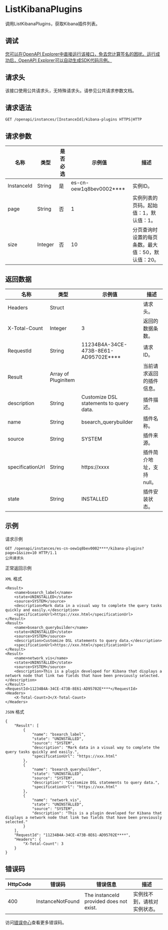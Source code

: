 # ListKibanaPlugins

调用ListKibanaPlugins，获取Kibana插件列表。

## 调试

[您可以在OpenAPI Explorer中直接运行该接口，免去您计算签名的困扰。运行成功后，OpenAPI Explorer可以自动生成SDK代码示例。](https://api.aliyun.com/#product=elasticsearch&api=ListKibanaPlugins&type=ROA&version=2017-06-13)

## 请求头

该接口使用公共请求头，无特殊请求头。请参见公共请求参数文档。

## 请求语法

```
GET /openapi/instances/[InstanceId]/kibana-plugins HTTPS|HTTP
```

## 请求参数

|名称|类型|是否必选|示例值|描述|
|--|--|----|---|--|
|InstanceId|String|是|es-cn-oew1q8bev0002\*\*\*\*|实例ID。 |
|page|String|否|1|实例列表的页码。起始值：1，默认值：1。 |
|size|Integer|否|10|分页查询时设置的每页条数。最大值：50，默认值：20。 |

## 返回数据

|名称|类型|示例值|描述|
|--|--|---|--|
|Headers|Struct| |请求头。 |
|X-Total-Count|Integer|3|返回的数据条数。 |
|RequestId|String|11234B4A-34CE-473B-8E61-AD95702E\*\*\*\*|请求ID。 |
|Result|Array of PluginItem| |当前请求返回的插件信息。 |
|description|String|Customize DSL statements to query data.|插件描述。 |
|name|String|bsearch\_querybuilder|插件名称。 |
|source|String|SYSTEM|插件来源。 |
|specificationUrl|String|https://xxxx|插件简介地址，支持null。 |
|state|String|INSTALLED|插件安装状态。 |

## 示例

请求示例

```
GET /openapi/instances/es-cn-oew1q8bev0002****/kibana-plugins?page=1&size=10 HTTP/1.1
公共请求头
```

正常返回示例

`XML` 格式

```
<Result>
    <name>bsearch_label</name>
    <state>UNINSTALLED</state>
    <source>SYSTEM</source>
    <description>Mark data in a visual way to complete the query tasks quickly and easily.</description>
    <specificationUrl>https://xxx.html</specificationUrl>
</Result>
<Result>
    <name>bsearch_querybuilder</name>
    <state>UNINSTALLED</state>
    <source>SYSTEM</source>
    <description>Customize DSL statements to query data.</description>
    <specificationUrl>https://xxx.html</specificationUrl>
</Result>
<Result>
    <name>network_vis</name>
    <state>UNINSTALLED</state>
    <source>SYSTEM</source>
    <description>This is a plugin developed for Kibana that displays a network node that link two fields that have been previously selected.</description>
</Result>
<RequestId>11234B4A-34CE-473B-8E61-AD95702E****</RequestId>
<Headers>
    <X-Total-Count>3</X-Total-Count>
</Headers>
```

`JSON` 格式

```
{
	"Result": [
		{
			"name": "bsearch_label",
			"state": "UNINSTALLED",
			"source": "SYSTEM",
			"description": "Mark data in a visual way to complete the query tasks quickly and easily.",
			"specificationUrl": "https://xxx.html"
		},
		{
			"name": "bsearch_querybuilder",
			"state": "UNINSTALLED",
			"source": "SYSTEM",
			"description": "Customize DSL statements to query data.",
			"specificationUrl": "https://xxx.html"
		},
		{
			"name": "network_vis",
			"state": "UNINSTALLED",
			"source": "SYSTEM",
			"description": "This is a plugin developed for Kibana that displays a network node that link two fields that have been previously selected."
		}
	],
	"RequestId": "11234B4A-34CE-473B-8E61-AD95702E****",
	"Headers": {
		"X-Total-Count": 3
	}
}
```

## 错误码

|HttpCode|错误码|错误信息|描述|
|--------|---|----|--|
|400|InstanceNotFound|The instanceId provided does not exist.|实例找不到，请核对实例状态。|

访问[错误中心](https://error-center.alibabacloud.com/status/product/elasticsearch)查看更多错误码。

